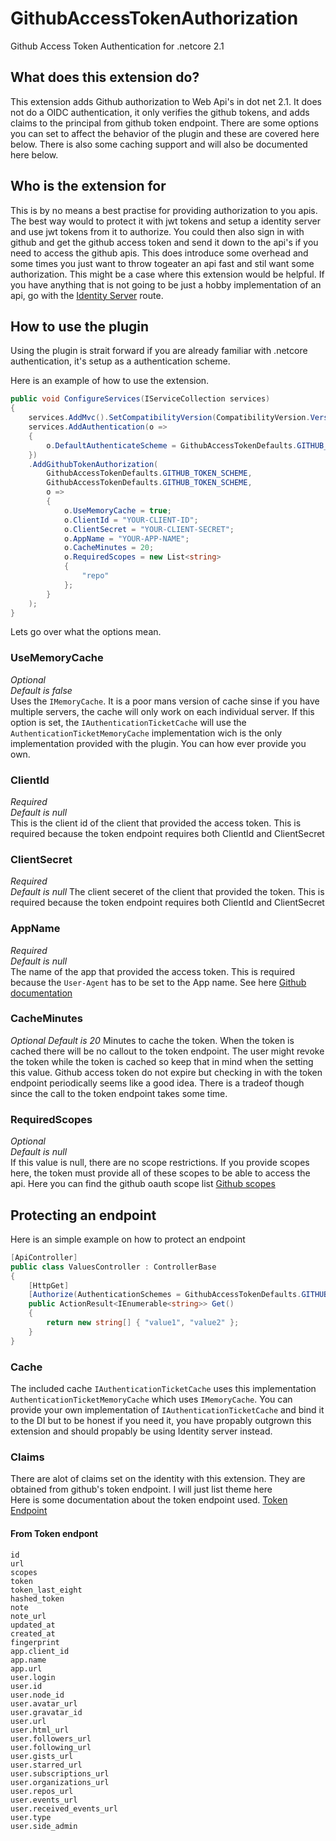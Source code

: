 # GithubAccessTokenAuthorization
Github Access Token Authentication for .netcore 2.1

## What does this extension do?
This extension adds Github authorization to Web Api's in dot net 2.1. It does not do a OIDC authentication, it only verifies the github
tokens, and adds claims to the principal from github token endpoint. There are some options you can set to affect 
the behavior of the plugin and these are covered here below. There is also some caching support and will also be documented here below.

## Who is the extension for
This is by no means a best practise for providing authorization to you apis. The best way would to protect it with jwt tokens and setup
a identity server and use jwt tokens from it to authorize. You could then also sign in with github and get the github access token
and send it down to the api's if you need to access the github apis. This does introduce some overhead and some times you just
want to throw togeater an api fast and stil want some authorization. This might be a case where this extension would be helpful.
If you have anything that is not going to be just a hobby implementation of an api, go with the [Identity Server](https://github.com/IdentityServer/IdentityServer4) route.

## How to use the plugin
Using the plugin is strait forward if you are already familiar with .netcore authentication, it's setup as a authentication scheme.

Here is an example of how to use the extension.
```csharp
public void ConfigureServices(IServiceCollection services)
{
    services.AddMvc().SetCompatibilityVersion(CompatibilityVersion.Version_2_1);
    services.AddAuthentication(o =>
    {
        o.DefaultAuthenticateScheme = GithubAccessTokenDefaults.GITHUB_TOKEN_SCHEME;
    })
    .AddGithubTokenAuthorization(
        GithubAccessTokenDefaults.GITHUB_TOKEN_SCHEME,
        GithubAccessTokenDefaults.GITHUB_TOKEN_SCHEME,
        o => 
        {
            o.UseMemoryCache = true;
            o.ClientId = "YOUR-CLIENT-ID";
            o.ClientSecret = "YOUR-CLIENT-SECRET";
            o.AppName = "YOUR-APP-NAME";
            o.CacheMinutes = 20;
            o.RequiredScopes = new List<string>
            {
                "repo"
            };
        }
    );
}
```
Lets go over what the options mean.
### UseMemoryCache
*Optional*   
*Default is false*   
Uses the `IMemoryCache`. It is a poor mans version of cache sinse if you have multiple servers, the cache will only work on each individual server.
If this option is set, the `IAuthenticationTicketCache` will use the `AuthenticationTicketMemoryCache` implementation wich is the only
implementation provided with the plugin. You can how ever provide you own.
### ClientId
*Required*   
*Default is null*   
This is the client id of the client that provided the access token. This is required because the token endpoint requires both ClientId and ClientSecret
### ClientSecret   
*Required*   
*Default is null*
The client seceret of the client that provided the token. This is required because the token endpoint requires both ClientId and ClientSecret
### AppName
*Required*   
*Default is null*   
The name of the app that provided the access token. This is required because the `User-Agent` has to be set to the App name. See
here [Github documentation](https://developer.github.com/v3/?#user-agent-required)
### CacheMinutes
*Optional*
*Default is 20*
Minutes to cache the token. When the token is cached there will be no callout to the token endpoint. The user might revoke the token
while the token is cached so keep that in mind when the setting this value. Github access token do not expire but checking in with the
token endpoint periodically seems like a good idea. There is a tradeof though since the call to the token endpoint takes some time.
### RequiredScopes
*Optional*   
*Default is null*   
If this value is null, there are no scope restrictions. If you provide scopes here, the token must provide all of these scopes to be able to access the api. Here you can find the github oauth scope list [Github scopes](https://developer.github.com/apps/building-oauth-apps/understanding-scopes-for-oauth-apps/)

## Protecting an endpoint
Here is an simple example on how to protect an endpoint
```csharp
[ApiController]
public class ValuesController : ControllerBase
{
    [HttpGet]
    [Authorize(AuthenticationSchemes = GithubAccessTokenDefaults.GITHUB_TOKEN_SCHEME)]
    public ActionResult<IEnumerable<string>> Get()
    {
        return new string[] { "value1", "value2" };
    }
}
```
### Cache
The included cache `IAuthenticationTicketCache` uses this implementation `AuthenticationTicketMemoryCache` which uses `IMemoryCache`.
You can provide your own implementation of `IAuthenticationTicketCache` and bind it to the DI but to be honest if you need it,
you have propably outgrown this extension and should propably be using Identity server instead.

### Claims
There are alot of claims set on the identity with this extension. They are obtained from github's token endpoint. I will just list theme here   
Here is some documentation about the token endpoint used. [Token Endpoint](https://developer.github.com/v3/oauth_authorizations/#check-an-authorization)   
#### From Token endpont
`id`   
`url`   
`scopes`   
`token`   
`token_last_eight`   
`hashed_token`   
`note`   
`note_url`   
`updated_at`   
`created_at`   
`fingerprint`   
`app.client_id`   
`app.name`   
`app.url`   
`user.login`   
`user.id`   
`user.node_id`   
`user.avatar_url`   
`user.gravatar_id`   
`user.url`   
`user.html_url`   
`user.followers_url`   
`user.following_url`   
`user.gists_url`   
`user.starred_url`   
`user.subscriptions_url`   
`user.organizations_url`   
`user.repos_url`   
`user.events_url`   
`user.received_events_url`   
`user.type`   
`user.side_admin`   
